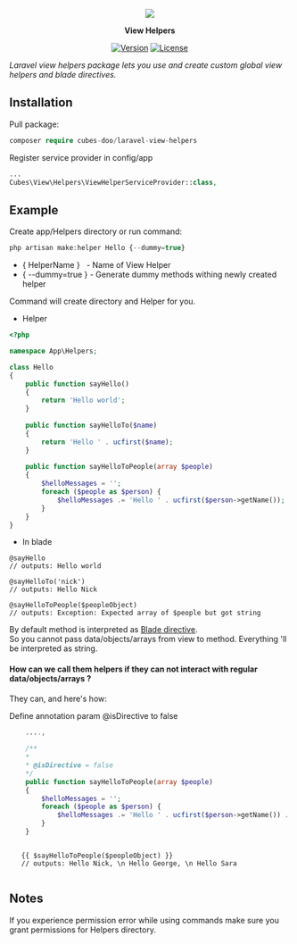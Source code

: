 <p align="center"><img src="https://laravel.com/assets/img/components/logo-laravel.svg"></p>

<p align="center"> <b>View Helpers</b> </p>

<p align="center">
<a href="https://cubes.rs/"><img src="https://badge.fury.io/gh/cubes-doo%2Flaravel-view-helpers.svg" alt="Version"></a>
<a href="https://mit-license.org/"><img src="http://img.shields.io/badge/license-MIT-ff69b4.svg?style=flat-square" alt="License"></a>
</p>

*Laravel view helpers package lets you use and create custom global view helpers and blade directives.*

## Installation
Pull package:
```php
composer require cubes-doo/laravel-view-helpers
```
Register service provider in config/app
```php
...
Cubes\View\Helpers\ViewHelperServiceProvider::class,
```

## Example
Create app/Helpers directory or run command:
```php
php artisan make:helper Hello {--dummy=true}
```
* { HelperName } &nbsp; - Name of View Helper
* { --dummy=true } - Generate dummy methods withing newly created helper

Command will create directory and Helper for you.

- Helper
```php
<?php

namespace App\Helpers;

class Hello
{
    public function sayHello()
    {
        return 'Hello world';
    }
    
    public function sayHelloTo($name)
    {
        return 'Hello ' . ucfirst($name);
    }
    
    public function sayHelloToPeople(array $people)
    {
        $helloMessages = '';
        foreach ($people as $person) {
            $helloMessages .= 'Hello ' . ucfirst($person->getName());
        }
    }
}
```
- In blade 
```blade 
@sayHello
// outputs: Hello world

@sayHelloTo('nick')
// outputs: Hello Nick

@sayHelloToPeople($peopleObject)
// outputs: Exception: Expected array of $people but got string

```
By default method is interpreted as <a href="https://zaengle.com/blog/exploring-laravels-custom-blade-directives" alt="Blade directive">Blade directive</a>.
<br> So you cannot pass data/objects/arrays from view to method. Everything 'll be interpreted as string. <br>

#### How can we call them helpers if they can not interact with regular data/objects/arrays ?
They can, and here's how:

Define annotation param @isDirective to false
```php
    ....,
        
    /**
    *
    * @isDirective = false
    */
    public function sayHelloToPeople(array $people)
    {
        $helloMessages = '';
        foreach ($people as $person) {
            $helloMessages .= 'Hello ' . ucfirst($person->getName()) . PHP_EOL;
        }
    }

```

```blade 
   
   {{ $sayHelloToPeople($peopleObject) }}
   // outputs: Hello Nick, \n Hello George, \n Hello Sara
   
```

## Notes
If you experience permission error while using commands make sure you grant permissions
for Helpers directory.

